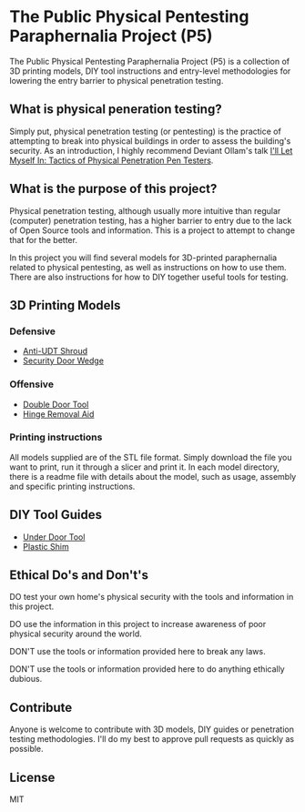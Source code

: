 # The Public Physical Pentesting Paraphernalia Project (P5) 

The Public Physical Pentesting Paraphernalia Project (P5) is a collection of 3D printing models, DIY tool instructions and entry-level methodologies for lowering the entry barrier to physical penetration testing.


## What is physical peneration testing?

Simply put, physical penetration testing (or pentesting) is the practice of attempting to break into physical buildings in order to assess the building's security. As an introduction, I highly recommend Deviant Ollam's talk [I'll Let Myself In: Tactics of Physical Penetration Pen Testers](https://www.youtube.com/watch?v=rnmcRTnTNC8).

## What is the purpose of this project?

Physical penetration testing, although usually more intuitive than regular (computer) penetration testing, has a higher barrier to entry due to the lack of Open Source tools and information. This is a project to attempt to change that for the better.

In this project you will find several models for 3D-printed paraphernalia related to physical pentesting, as well as instructions on how to use them. There are also instructions for how to DIY together useful tools for testing.

## 3D Printing Models

### Defensive

- [Anti-UDT Shroud](models/anti-udt-shroud/)
- [Security Door Wedge](models/security-door-wedge/) 

### Offensive

- [Double Door Tool](models/double-door-tool/)
- [Hinge Removal Aid](models/hinge-removal-aid/)

### Printing instructions

All models supplied are of the STL file format. Simply download the file you want to print, run it through a slicer and print it. In each model directory, there is a readme file with details about the model, such as usage, assembly and specific printing instructions.

## DIY Tool Guides

- [Under Door Tool](diy/under-door-tool.md)
- [Plastic Shim](diy/plastic-shim.md)

## Ethical Do's and Don't's

DO test your own home's physical security with the tools and information in this project.

DO use the information in this project to increase awareness of poor physical security around the world.

DON'T use the tools or information provided here to break any laws.

DON'T use the tools or information provided here to do anything ethically dubious.

## Contribute

Anyone is welcome to contribute with 3D models, DIY guides or penetration testing methodologies. I'll do my best to approve pull requests as quickly as possible.

## License 
MIT

